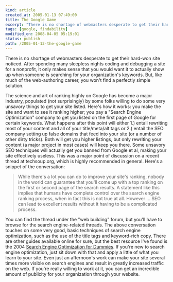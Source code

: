 ```yaml
---
kind: article
created_at: 2005-01-13 07:49:00
title: The Google Game
excerpt: "There is no shortage of webmasters desperate to get their hard-won site noticed."
tags: [google, findability]
modified_on: 2008-04-05 05:19:01
status: publish 
path: /2005-01-13-the-google-game
---
```


There is no shortage of webmasters desperate to get their hard-won site noticed. After spending many sleepless nights coding and debugging a site for a nonprofit, it only makes sense that you would want it to actually show up when someone is searching for your organization's keywords. But, like much of the web-authoring career, you won't find a perfectly simple solution.

The science and art of ranking highly on Google has become a major industry, populated (not surprisingly) by some folks willing to do some very unsavory things to get your site listed. Here's how it works: you make the site and want to see it ranking higher; you pay a "Search Engine Optimization" company to get you listed on the first page of Google for certain keywords. What happens after this point will either 1.) entail rewriting most of your content and all of your title/meta/alt tags or 2.) entail the SEO company setting up false domains that feed into your site (or a number of other dirty tricks). Both will get you higher listings, but only rewriting your content (a major project in most cases) will keep you there. Some unsavory SEO techniques will actually get you banned from Google et al, making your site effectively useless. This was a major point of discussion on a recent thread at techsoup.org, which is highly recommended in general. Here's a snippet of the conversation:

<blockquote class="large">While there's a lot you can do to improve your site's ranking, nobody in the world can guarantee that you'll come up with a top ranking on the first or second page of the search results. A statement like this implies that humans have complete control over the search engine ranking process, when in fact this is not true at all. However ... SEO can lead to excellent results without it having to be a complicated process. </blockquote>

You can find the thread under the "web building" forum, but you'll have to browse for the search engine-related threads. The above conversation touches on some very good, basic techniques of search engine optimization, such as the use of the title tags and keyword-rich copy. There are other guides available online for sure, but the best resource I've found is the 2004 <a href="http://www.amazon.com/exec/obidos/tg/detail/-/0764567586/qid=1110985943/sr=8-1/ref=sr_8_xs_ap_i1_xgl14/104-5132674-2028701?v=glance&s=books&amp;n=507846">Search Engine Optimization for Dummies</a>. If you're new to search engine optimization, just sit down with that and apply a little of what you learn to your site. Even just an afternoon's work can make your site several times more visible on search engines and result in greatly increased traffic on the web. If you're really willing to work at it, you can get an incredible amount of publicity for your organization through your website.